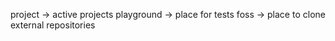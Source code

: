 project -> active projects
playground -> place for tests
foss -> place to clone external repositories